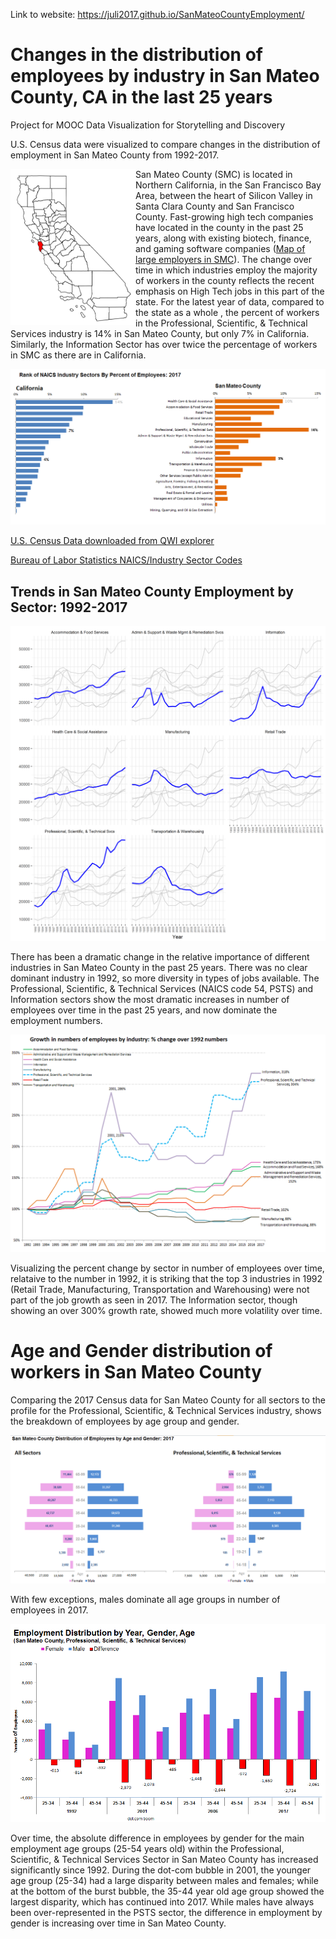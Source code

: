Link to website: https://juli2017.github.io/SanMateoCountyEmployment/


# Changes in the distribution of employees by industry in San Mateo County, CA in the last 25 years
Project for MOOC Data Visualization for Storytelling and Discovery

U.S. Census data were visualized to compare changes in the distribution of employment in San Mateo County from 1992-2017.

<a href="url"><img src="img/UnlabeledMapSMC.png" align="left" height="250" width="200" ></a>



San Mateo County (SMC) is located in Northern California, in the San Francisco Bay Area, between the heart of Silicon Valley in Santa Clara County and San Francisco County.  Fast-growing high tech companies have located in the county in the past 25 years, along with existing biotech, finance, and gaming software companies (<a href="https://juli2017.github.io/EmployerPointMap/">Map of large employers in SMC</a>).  The change over time in which industries employ the majority of workers in the county reflects the recent emphasis on High Tech jobs in this part of the state.  For the latest year of data, compared to the state as a whole , the percent of workers in the Professional, Scientific, & Technical Services industry is 14% in San Mateo County, but only 7% in California.  Similarly, the Information Sector has over twice the percentage of workers in SMC as there are in California.


![](img/CompareOrderSectorsCASMC%25.png)  

<a href="https://qwiexplorer.ces.census.gov/static/explore.html#x=0&g=0">U.S. Census Data downloaded from QWI explorer</a>

<a href="https://www.bls.gov/iag/tgs/iag_index_naics.htm">Bureau of Labor Statistics NAICS/Industry Sector Codes</a>


## Trends in San Mateo County Employment by Sector: 1992-2017

![](img/Filterd_facet_SMCBySectorByYearThinGray.png)  

There has been a dramatic change in the relative importance of different industries in San Mateo County in the past 25 years.  There was no clear dominant industry in 1992, so more diversity in types of jobs available.  The Professional, Scientific, & Technical Services (NAICS code 54, PSTS) and Information sectors show the most dramatic increases in number of employees over time in the past 25 years, and now dominate the employment numbers.  

![](img/SMCPercentGrowthSince1992BySector.png)  

Visualizing the percent change by sector in number of employees over time, relataive to the number in 1992, it is striking that the top 3 industries in 1992 (Retail Trade, Manufacturing, Transportation and Warehousing) were not part of the job growth as seen in 2017.  The Information sector, though showing an over 300% growth rate, showed much more volatility over time.
# Age and Gender distribution of workers in San Mateo County

Comparing the 2017 Census data for San Mateo County for all sectors to the profile for the Professional, Scientific, & Technical Services industry, shows the breakdown of employees by age group and gender.

![](img/SanMateoCountyButterflyChartSectorSexAgeComparison2017.png)  

With few exceptions, males dominate all age groups in number of employees in 2017.

![](img/PSTSGenderDiffByAgeGroupYearNumbers.png) 

Over time, the absolute difference in employees by gender for the main employment age groups (25-54 years old) within the Professional, Scientific, & Technical Services Sector in San Mateo County has increased significantly since 1992.  During the dot-com bubble in 2001, the younger age group (25-34) had a large disparity between males and females; while at the bottom of the burst bubble, the 35-44 year old age group showed the largest disparity, which has continued into 2017.  While males have always been over-represented in the PSTS sector, the difference in employment by gender is increasing over time in San Mateo County. 



